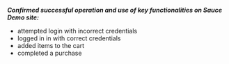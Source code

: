 ***Confirmed successful operation and use of key functionalities on Sauce Demo site:***

- attempted login with incorrect credentials
- logged in in with correct credentials
- added items to the cart
- completed a purchase
